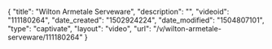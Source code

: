 {
    "title": "Wilton Armetale Serveware",
    "description": "",
    "videoid": "111180264",
    "date_created": "1502924224",
    "date_modified": "1504807101",
    "type": "captivate",
    "layout": "video",
    "url": "\/v\/wilton-armetale-serveware\/111180264"
}